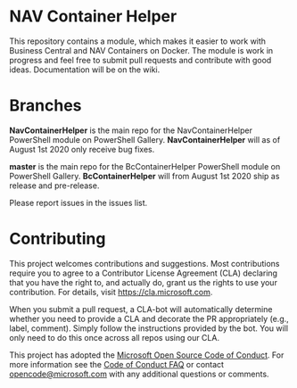 # NAV Container Helper

This repository contains a module, which makes it easier to work with Business Central and NAV Containers on Docker.
The module is work in progress and feel free to submit pull requests and contribute with good ideas.
Documentation will be on the wiki.

# Branches

**NavContainerHelper** is the main repo for the NavContainerHelper PowerShell module on PowerShell Gallery. **NavContainerHelper** will as of August 1st 2020 only receive bug fixes.

**master** is the main repo for the BcContainerHelper PowerShell module on PowerShell Gallery. **BcContainerHelper** will from August 1st 2020 ship as release and pre-release.

Please report issues in the issues list.

# Contributing

This project welcomes contributions and suggestions.  Most contributions require you to agree to a
Contributor License Agreement (CLA) declaring that you have the right to, and actually do, grant us
the rights to use your contribution. For details, visit https://cla.microsoft.com.

When you submit a pull request, a CLA-bot will automatically determine whether you need to provide
a CLA and decorate the PR appropriately (e.g., label, comment). Simply follow the instructions
provided by the bot. You will only need to do this once across all repos using our CLA.

This project has adopted the [Microsoft Open Source Code of Conduct](https://opensource.microsoft.com/codeofconduct/).
For more information see the [Code of Conduct FAQ](https://opensource.microsoft.com/codeofconduct/faq/) or
contact [opencode@microsoft.com](mailto:opencode@microsoft.com) with any additional questions or comments.
